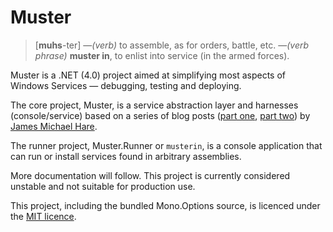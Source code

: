 # Muster
> [**muhs**-ter]
> &mdash;_(verb)_ to assemble, as for orders, battle, etc.
> &mdash;_(verb phrase)_ **muster in**, to enlist into service (in the armed forces).

Muster is a .NET (4.0) project aimed at simplifying most aspects of Windows Services &mdash; debugging, testing and deploying.

The core project, Muster, is a service abstraction layer and harnesses (console/service) based on a series of blog posts ([part one][p1], [part two][p2]) by [James Michael Hare][blog].

[p1]: http://geekswithblogs.net/BlackRabbitCoder/archive/2010/09/23/c-windows-services-1-of-2-creating-a-debuggable-windows.aspx 
[p2]:http://geekswithblogs.net/BlackRabbitCoder/archive/2010/10/07/c-windows-services-2-of-2-self-installing-windows-service-template.aspx 
[blog]: http://geekswithblogs.net/BlackRabbitCoder/Default.aspx 

The runner project, Muster.Runner or `musterin`, is a console application that can run or install services found in arbitrary assemblies.

More documentation will follow. This project is currently considered unstable and not suitable for production use.

This project, including the bundled Mono.Options source, is licenced under the [MIT licence][mit].

[mit]: http://www.opensource.org/licenses/mit-license.html
